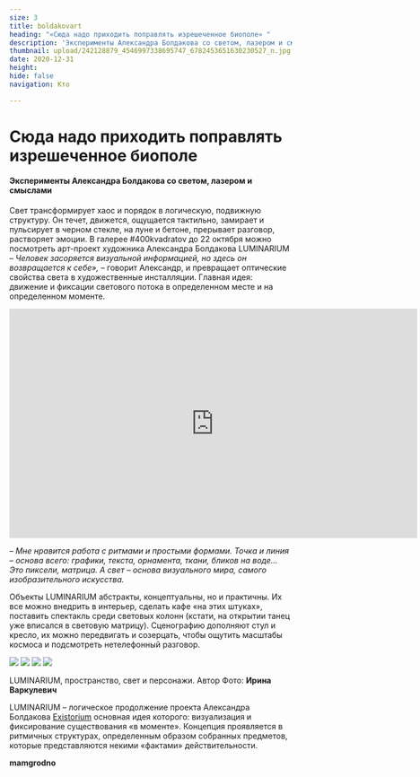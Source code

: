 ```yaml
---
size: 3
title: boldakovart
heading: "«Сюда надо приходить поправлять изрешеченное биополе» "
description: 'Эксперименты Александра Болдакова со светом, лазером и смыслами '
thumbnail: upload/242128879_4546997338695747_6782453651630230527_n.jpg
date: 2020-12-31
height: 
hide: false
navigation: Кто

---
```

# **Сюда надо приходить поправлять изрешеченное биополе**

#### Эксперименты Александра Болдакова со светом, лазером и смыслами

Свет трансформирует хаос и порядок в логическую, подвижную структуру. Он течет, движется, ощущается тактильно, замирает и пульсирует в черном стекле, на луне и бетоне, прерывает разговор, растворяет эмоции. В галерее #400kvadratov до 22 октября можно посмотреть арт-проект художника Александра Болдакова LUMINARIUM 
_– Человек засоряется визуальной информацией, но здесь он возвращается к себе»,_ – говорит Александр, и превращает оптические свойства света в художественные инсталляции. Главная идея: движение и фиксации светового потока в определенном месте и на определенном моменте.

<iframe width="727" height="409" src="https://www.youtube.com/embed/HXtfusv8A44" title="YouTube video player" frameborder="0" allow="accelerometer; autoplay; clipboard-write; encrypted-media; gyroscope; picture-in-picture" allowfullscreen></iframe>

_– Мне нравится работа с ритмами и простыми формами. Точка и линия – основа всего: графики, текста, орнамента, ткани, бликов на воде… Это пиксели, матрица.  А свет – основа визуального мира, самого изобразительного искусства._

Объекты LUMINARIUM абстракты, концептуальны, но и практичны. Их все можно внедрить в интерьер, сделать кафе «на этих штуках», поставить спектакль среди световых колонн (кстати, на открытии танец уже вписался в световую матрицу). 
Сценографию дополняют стул и кресло, их можно передвигать и созерцать, чтобы ощутить масштабы космоса и подсмотреть нетелефонный разговор.

<div class="gallery4">
<!-- Смените gallery2 на gallery3 или gallery4, цифра определяет количество картинок в одном ряду -->
<img src="https://i.imgur.com/H2S0opw.jpg">
<img src="https://i.imgur.com/BxFwvC2.jpg">
<img src="https://i.imgur.com/3k0NJ2D.jpg">
<img src="https://i.imgur.com/or0yn8E.jpg">
</div>

LUMINARIUM, пространство, свет и персонажи. Автор Фото: **Ирина Варкулевич**

LUMINARIUM – логическое продолжение проекта Александра Болдакова [Existorium](https://mamgrodno.netlify.app/projects/project7.html) основная идея которого: визуализация и фиксирование существования «в моменте». Концепция проявляется в ритмичных структурах, определенным образом собранных предметов, которые представляются некими «фактами» действительности.

**mamgrodno**